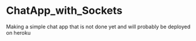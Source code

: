 # ChatApp_with_Sockets

Making a simple chat app that is not done yet and will probably be deployed on heroku
